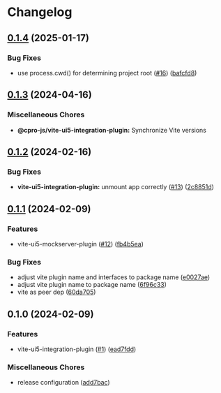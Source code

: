 # Changelog

## [0.1.4](https://github.com/cpro-js/ui5-vite/compare/@cpro-js/vite-ui5-integration-plugin-v0.1.3...@cpro-js/vite-ui5-integration-plugin-v0.1.4) (2025-01-17)


### Bug Fixes

* use process.cwd() for determining project root ([#16](https://github.com/cpro-js/ui5-vite/issues/16)) ([bafcfd8](https://github.com/cpro-js/ui5-vite/commit/bafcfd857fcbf0a56384d85bd286cf1bbf391b4f))

## [0.1.3](https://github.com/cpro-js/ui5-vite/compare/@cpro-js/vite-ui5-integration-plugin-v0.1.2...@cpro-js/vite-ui5-integration-plugin-v0.1.3) (2024-04-16)


### Miscellaneous Chores

* **@cpro-js/vite-ui5-integration-plugin:** Synchronize Vite versions

## [0.1.2](https://github.com/cpro-js/ui5-vite/compare/@cpro-js/vite-ui5-integration-plugin-v0.1.1...@cpro-js/vite-ui5-integration-plugin-v0.1.2) (2024-02-16)


### Bug Fixes

* **vite-ui5-integration-plugin:** unmount app correctly ([#13](https://github.com/cpro-js/ui5-vite/issues/13)) ([2c8851d](https://github.com/cpro-js/ui5-vite/commit/2c8851d42a97485bceb888e576e36b48d36a39cc))

## [0.1.1](https://github.com/cpro-js/ui5-vite/compare/@cpro-js/vite-ui5-integration-plugin-v0.1.0...@cpro-js/vite-ui5-integration-plugin-v0.1.1) (2024-02-09)


### Features

* vite-ui5-mockserver-plugin ([#12](https://github.com/cpro-js/ui5-vite/issues/12)) ([fb4b5ea](https://github.com/cpro-js/ui5-vite/commit/fb4b5eae82644fd67d2386e020e0e6013cc3cce9))


### Bug Fixes

* adjust vite plugin name and interfaces to package name ([e0027ae](https://github.com/cpro-js/ui5-vite/commit/e0027ae2948a65541dc6438019eb41684606b3e2))
* adjust vite plugin name to package name ([6f96c33](https://github.com/cpro-js/ui5-vite/commit/6f96c339b07dd0459adeb9fb502f6b3a122f9dca))
* vite as peer dep ([60da705](https://github.com/cpro-js/ui5-vite/commit/60da7051e61c17e8f55f72365e63f238a9b627a5))

## 0.1.0 (2024-02-09)


### Features

* vite-ui5-integration-plugin ([#1](https://github.com/cpro-js/ui5-vite/issues/1)) ([ead7fdd](https://github.com/cpro-js/ui5-vite/commit/ead7fdd2b4204a337d83cecce08bd4e32f9a213d))


### Miscellaneous Chores

* release configuration ([add7bac](https://github.com/cpro-js/ui5-vite/commit/add7bac971136e864b6305be7bd528ee5ad3efd0))
